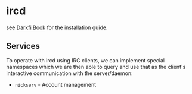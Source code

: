 # ircd

see [Darkfi Book](https://darkrenaissance.github.io/darkfi/misc/ircd.html) for the installation guide.


## Services

To operate with ircd using IRC clients, we can implement special
namespaces which we are then able to query and use that as the
client's interactive communication with the server/daemon:

* `nickserv` - Account management
